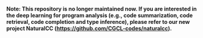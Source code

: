 **Note: This repository is no longer maintained now. If you are interested in the deep learning for program analysis (e.g., code summarization, code retrieval, code completion and type inference), please refer to our new project NaturalCC (https://github.com/CGCL-codes/naturalcc).**

